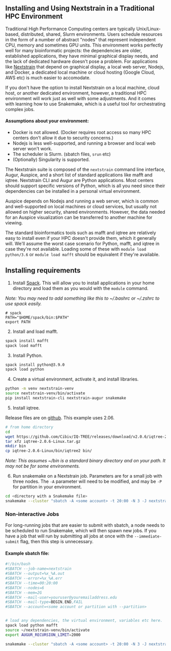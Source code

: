 ## Installing and Using Nextstrain in a Traditional HPC Environment


Traditional High Performance Computing centers are typically Unix/Linux-based, distributed, shared, Slurm environments. Users schedule resources in the form of a number of abstract "nodes" that represent independent CPU, memory and sometimes GPU units. This environment works perfectly well for many bioinformatic projects: the dependencies are older, established applications, they have minimal graphical display needs, and the lack of dedicated hardware doesn't pose a problem. For applications like [Nextstrain](https://nextstrain.org/) that depend on graphical display, a local web server, Nodejs, and Docker, a dedicated local machine or cloud hosting (Google Cloud, AWS etc) is much easier to accomodate.

If you don't have the option to install Nextstrain on a local machine, cloud host, or another dedicated environment, however, a traditional HPC environment will work just as well with some adjustments. And it comes with learning how to use Snakemake, which is a useful tool for orchestrating complex jobs.

#### Assumptions about your environment:

  * Docker is not allowed. (Docker requires root access so many HPC centers don't allow it due to security concerns.)
  * Nodejs is less well-supported, and running a browser and local web server won't work.
  * The scheduler is Slurm. (sbatch files, `srun` etc)
  * (Optionally) Singularity is supported.

The Nextstrain suite is composed of the `nextstrain` command line interface, Augur, Auspice, and a short list of standard applications like mafft and iqtree. Nextstrain CLI and Augur are Python applications. Most centers should support specific versions of Python, which is all you need since their dependencies can be installed in a personal virtual environment.

Auspice depends on Nodejs and running a web server, which is common and well-supported on local machines or cloud services, but usually not allowed on higher security, shared environments. However, the data needed for an Auspice visualization can be transferred to another machine for viewing.

The standard bioinformatics tools such as mafft and iqtree are relatively easy to install even if your HPC doesn't provide them, which it generally will. We'll assume the worst case scenario for Python, mafft, and iqtree in case they're not available. Loading some of these with `module load python/3.6` or `module load mafft` should be equivalent if they're available.

## Installing requirements

1. Install [Spack](https://spack-tutorial.readthedocs.io/en/latest/tutorial_basics.html). This will allow you to install applications in your home directory and load them as you would with the `module` command.

_Note: You may need to add something like this to ~/.bashrc or ~/.zshrc to use spack easily._

```
# spack
PATH="$HOME/spack/bin:$PATH"
export PATH
```

2. Install and load mafft.

```bash
spack install mafft
spack load mafft
```

3. Install Python.

```bash
spack install python@3.9.0
spack load python
```

4. Create a virtual environment, activate it, and install libraries.

```bash
python -m venv nextstrain-venv
source nextstrain-venv/bin/activate
pip install nextstrain-cli nextstrain-augur snakemake
```
5. Install iqtree.

Release files are on [github](https://github.com/Cibiv/IQ-TREE/releases). This example uses 2.06.

```bash
# from home directory
cd
wget https://github.com/Cibiv/IQ-TREE/releases/download/v2.0.6/iqtree-2.0.6-Linux.tar.gz
tar xfz iqtree-2.0.6-Linux.tar.gz
mkdir bin
cp iqtree-2.0.6-Linux/bin/iqtree2 bin/
```

_Note: This assumes ~/bin is a standard binary directory and on your path. It may not be for some environments._

6. Run snakemake on a Nextstrain job. Parameters are for a small job with three nodes. The `-A` parameter will need to be modified, and may be `-P` for partition in your environment.

```bash
cd <directory with a Snakemake file>
snakemake --cluster "sbatch -A <some account> -t 20:00 -N 3 -J nextstrain_snakemake" --jobs 3
```

### Non-interactive Jobs

For long-running jobs that are easier to submit with sbatch, a node needs to be scheduled to run Snakemake, which will then spawn new jobs. If you have a job that will run by submitting all jobs at once with the `--immediate-submit` flag, then this step is unnecessary.

#### Example sbatch file:


```bash
#!/bin/bash
#SBATCH --job-name=nextstrain
#SBATCH --output=%x_%A.out
#SBATCH --error=%x_%A.err
#SBATCH --time=00:20:00
#SBATCH --nodes=6
#SBATCH --mem=2G
#SBATCH --mail-user=youruser@youremailaddress.edu
#SBATCH --mail-type=BEGIN,END,FAIL
#SBATCH --account=<some account or partition with --partition>


# load any dependencies, the virtual environment, variables etc here.
spack load python mafft
source ~/nextstrain-venv/bin/activate
export AUGUR_RECURSION_LIMIT=2000

snakemake --cluster "sbatch -A <some account> -t 20:00 -N 3 -J nextstrain_snakemake" --jobs 3
```
